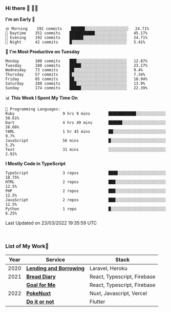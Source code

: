 ### Hi there 👋 🧑‍💻



<!--START_SECTION:waka-->
**I'm an Early 🐤** 

```text
🌞 Morning    192 commits    ██████░░░░░░░░░░░░░░░░░░░   24.71% 
🌆 Daytime    351 commits    ███████████░░░░░░░░░░░░░░   45.17% 
🌃 Evening    192 commits    ██████░░░░░░░░░░░░░░░░░░░   24.71% 
🌙 Night      42 commits     █░░░░░░░░░░░░░░░░░░░░░░░░   5.41%

```
📅 **I'm Most Productive on Tuesday** 

```text
Monday       100 commits    ███░░░░░░░░░░░░░░░░░░░░░░   12.87% 
Tuesday      180 commits    █████░░░░░░░░░░░░░░░░░░░░   23.17% 
Wednesday    73 commits     ██░░░░░░░░░░░░░░░░░░░░░░░   9.4% 
Thursday     57 commits     █░░░░░░░░░░░░░░░░░░░░░░░░   7.34% 
Friday       85 commits     ██░░░░░░░░░░░░░░░░░░░░░░░   10.94% 
Saturday     108 commits    ███░░░░░░░░░░░░░░░░░░░░░░   13.9% 
Sunday       174 commits    █████░░░░░░░░░░░░░░░░░░░░   22.39%

```


📊 **This Week I Spent My Time On** 

```text
💬 Programming Languages: 
Ruby                     9 hrs 9 mins        ████████████░░░░░░░░░░░░░   50.61% 
Dart                     4 hrs 49 mins       ██████░░░░░░░░░░░░░░░░░░░   26.66% 
YAML                     1 hr 45 mins        ██░░░░░░░░░░░░░░░░░░░░░░░   9.7% 
JavaScript               56 mins             █░░░░░░░░░░░░░░░░░░░░░░░░   5.2% 
Text                     31 mins             ░░░░░░░░░░░░░░░░░░░░░░░░░   2.92%

```

**I Mostly Code in TypeScript** 

```text
TypeScript               3 repos             ████░░░░░░░░░░░░░░░░░░░░░   18.75% 
HTML                     2 repos             ███░░░░░░░░░░░░░░░░░░░░░░   12.5% 
PHP                      2 repos             ███░░░░░░░░░░░░░░░░░░░░░░   12.5% 
JavaScript               2 repos             ███░░░░░░░░░░░░░░░░░░░░░░   12.5% 
Python                   1 repo              █░░░░░░░░░░░░░░░░░░░░░░░░   6.25%

```



 Last Updated on 23/03/2022 19:35:59 UTC
<!--END_SECTION:waka-->


<br />

### List of My Work🚀

| Year | Service | Stack |
|--|--|--|
| 2020 | [**Lending and Borrowing**](https://lending-and-borrowing.herokuapp.com/) | Laravel, Heroku |
| 2021 | [**Bread Diary**](https://bread-diary-web.web.app/) | React, Typescript, Firebase |
|  | [**Goal for Me**](https://goal-for-me.web.app/) | React, Typescript, Firebase |
| 2022 | [**PokeNuxt**](https://pokenuxt.vercel.app/) | Nuxt, Javascript, Vercel |
|  | [**Do it or not**](https://apps.apple.com/jp/app/do-it-or-not/id1613818865) | Flutter |